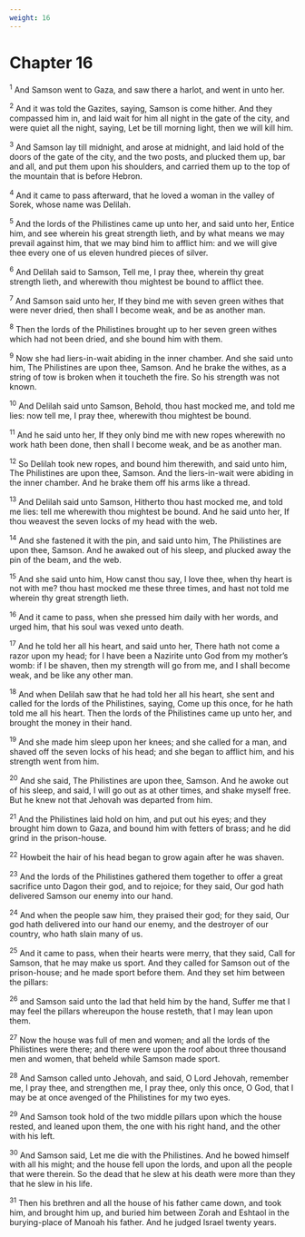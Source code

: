 ```yaml
---
weight: 16
---
```


# Chapter 16

<sup>1</sup> And Samson went to Gaza, and saw there a harlot, and went in unto her. 

<sup>2</sup> And it was told the Gazites, saying, Samson is come hither. And they compassed him in, and laid wait for him all night in the gate of the city, and were quiet all the night, saying, Let be till morning light, then we will kill him. 

<sup>3</sup> And Samson lay till midnight, and arose at midnight, and laid hold of the doors of the gate of the city, and the two posts, and plucked them up, bar and all, and put them upon his shoulders, and carried them up to the top of the mountain that is before Hebron. 

<sup>4</sup> And it came to pass afterward, that he loved a woman in the valley of Sorek, whose name was Delilah. 

<sup>5</sup> And the lords of the Philistines came up unto her, and said unto her, Entice him, and see wherein his great strength lieth, and by what means we may prevail against him, that we may bind him to afflict him: and we will give thee every one of us eleven hundred pieces of silver. 

<sup>6</sup> And Delilah said to Samson, Tell me, I pray thee, wherein thy great strength lieth, and wherewith thou mightest be bound to afflict thee. 

<sup>7</sup> And Samson said unto her, If they bind me with seven green withes that were never dried, then shall I become weak, and be as another man. 

<sup>8</sup> Then the lords of the Philistines brought up to her seven green withes which had not been dried, and she bound him with them. 

<sup>9</sup> Now she had liers-in-wait abiding in the inner chamber. And she said unto him, The Philistines are upon thee, Samson. And he brake the withes, as a string of tow is broken when it toucheth the fire. So his strength was not known. 

<sup>10</sup> And Delilah said unto Samson, Behold, thou hast mocked me, and told me lies: now tell me, I pray thee, wherewith thou mightest be bound. 

<sup>11</sup> And he said unto her, If they only bind me with new ropes wherewith no work hath been done, then shall I become weak, and be as another man. 

<sup>12</sup> So Delilah took new ropes, and bound him therewith, and said unto him, The Philistines are upon thee, Samson. And the liers-in-wait were abiding in the inner chamber. And he brake them off his arms like a thread. 

<sup>13</sup> And Delilah said unto Samson, Hitherto thou hast mocked me, and told me lies: tell me wherewith thou mightest be bound. And he said unto her, If thou weavest the seven locks of my head with the web. 

<sup>14</sup> And she fastened it with the pin, and said unto him, The Philistines are upon thee, Samson. And he awaked out of his sleep, and plucked away the pin of the beam, and the web. 

<sup>15</sup> And she said unto him, How canst thou say, I love thee, when thy heart is not with me? thou hast mocked me these three times, and hast not told me wherein thy great strength lieth. 

<sup>16</sup> And it came to pass, when she pressed him daily with her words, and urged him, that his soul was vexed unto death. 

<sup>17</sup> And he told her all his heart, and said unto her, There hath not come a razor upon my head; for I have been a Nazirite unto God from my mother’s womb: if I be shaven, then my strength will go from me, and I shall become weak, and be like any other man. 

<sup>18</sup> And when Delilah saw that he had told her all his heart, she sent and called for the lords of the Philistines, saying, Come up this once, for he hath told me all his heart. Then the lords of the Philistines came up unto her, and brought the money in their hand. 

<sup>19</sup> And she made him sleep upon her knees; and she called for a man, and shaved off the seven locks of his head; and she began to afflict him, and his strength went from him. 

<sup>20</sup> And she said, The Philistines are upon thee, Samson. And he awoke out of his sleep, and said, I will go out as at other times, and shake myself free. But he knew not that Jehovah was departed from him. 

<sup>21</sup> And the Philistines laid hold on him, and put out his eyes; and they brought him down to Gaza, and bound him with fetters of brass; and he did grind in the prison-house. 

<sup>22</sup> Howbeit the hair of his head began to grow again after he was shaven. 

<sup>23</sup> And the lords of the Philistines gathered them together to offer a great sacrifice unto Dagon their god, and to rejoice; for they said, Our god hath delivered Samson our enemy into our hand. 

<sup>24</sup> And when the people saw him, they praised their god; for they said, Our god hath delivered into our hand our enemy, and the destroyer of our country, who hath slain many of us. 

<sup>25</sup> And it came to pass, when their hearts were merry, that they said, Call for Samson, that he may make us sport. And they called for Samson out of the prison-house; and he made sport before them. And they set him between the pillars: 

<sup>26</sup> and Samson said unto the lad that held him by the hand, Suffer me that I may feel the pillars whereupon the house resteth, that I may lean upon them. 

<sup>27</sup> Now the house was full of men and women; and all the lords of the Philistines were there; and there were upon the roof about three thousand men and women, that beheld while Samson made sport. 

<sup>28</sup> And Samson called unto Jehovah, and said, O Lord Jehovah, remember me, I pray thee, and strengthen me, I pray thee, only this once, O God, that I may be at once avenged of the Philistines for my two eyes. 

<sup>29</sup> And Samson took hold of the two middle pillars upon which the house rested, and leaned upon them, the one with his right hand, and the other with his left. 

<sup>30</sup> And Samson said, Let me die with the Philistines. And he bowed himself with all his might; and the house fell upon the lords, and upon all the people that were therein. So the dead that he slew at his death were more than they that he slew in his life. 

<sup>31</sup> Then his brethren and all the house of his father came down, and took him, and brought him up, and buried him between Zorah and Eshtaol in the burying-place of Manoah his father. And he judged Israel twenty years. 


